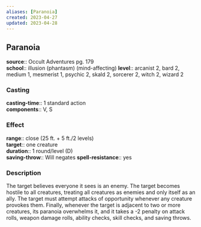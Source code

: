 ```yaml
---
aliases: [Paranoia]
created: 2023-04-27
updated: 2023-04-28
---
```


## Paranoia

**source**:: Occult Adventures pg. 179  
**school**:: illusion (phantasm) (mind-affecting)
**level**:: arcanist 2, bard 2, medium 1, mesmerist 1, psychic 2, skald 2, sorcerer 2, witch 2, wizard 2

### Casting

**casting-time**:: 1 standard action  
**components**:: V, S

### Effect

**range**:: close (25 ft. + 5 ft./2 levels)  
**target**:: one creature  
**duration**:: 1 round/level (D)  
**saving-throw**:: Will negates
**spell-resistance**:: yes

### Description

The target believes everyone it sees is an enemy. The target becomes hostile to all creatures, treating all creatures as enemies and only itself as an ally. The target must attempt attacks of opportunity whenever any creature provokes them. Finally, whenever the target is adjacent to two or more creatures, its paranoia overwhelms it, and it takes a -2 penalty on attack rolls, weapon damage rolls, ability checks, skill checks, and saving throws.
